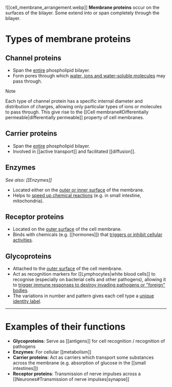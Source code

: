![[cell_membrane_arrangement.webp]]
**Membrane proteins** occur on the surfaces of the bilayer. Some extend into or span completely through the bilayer.

# Types of membrane proteins
## Channel proteins
- Span the <u>entire</u> phospholipid bilayer.
- Form pores through which <u>water, ions and water-soluble molecules</u> may pass through.

> [!note]
> Each type of channel protein has a specific internal diameter and distribution of charges, allowing only particular types of ions or molecules to pass through. This give rise to the [[Cell membrane#Differentially permeable|differentially permeable]] property of cell membranes.

## Carrier proteins
- Span the <u>entire</u> phospholipid bilayer.
- Involved in [[active transport]] and facilitated [[diffusion]].

## Enzymes
*See also: [[Enzymes]]*

- Located either on the <u>outer or inner surface</u> of the membrane.
- Helps to <u>speed up chemical reactions</u> (e.g. in small intestine, mitochondria).

## Receptor proteins
- Located on the <u>outer surface</u> of the cell membrane.
- Binds with chemicals (e.g. [[hormones]]) that <u>triggers or inhibit cellular activities</u>.

## Glycoproteins
- Attached to the <u>outer surface</u> of the cell membrane.
- Act as <span class="hi-blue">recognition markers</span> for [[Lymphocytes|white blood cells]] to recognise (especially on bacterial cells and other pathogens), allowing it to <u>trigger immune responses to destroy invading pathogens or "foreign" bodies</u>.
- The variations in number and pattern gives each cell type a <u>unique identity label</u>.


<hr>

# Examples of their functions
- **Glycoproteins**: Serve as [[antigens]] for cell recognition / recognition of pathogens
- **Enzymes**: For cellular [[metabolism]]
- **Carrier proteins**: Act as carriers which transport some substances across the membrane (e.g. absorption of glucose in the [[small intestines]])
- **Receptor proteins**: Transmission of nerve impulses across a [[Neurones#Transmission of nerve impulses|synapse]]
